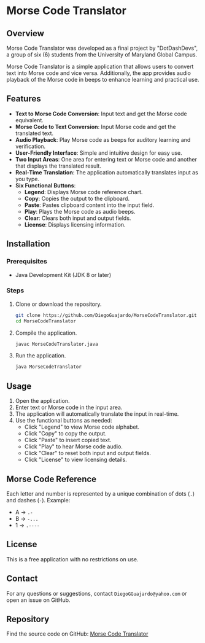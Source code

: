 # Morse Code Translator

## Overview
Morse Code Translator was developed as a final project by "DotDashDevs", a group of six (6) students from the University of Maryland Global Campus.

Morse Code Translator is a simple application that allows users to convert text into Morse code and vice versa. Additionally, the app provides audio playback of the Morse code in beeps to enhance learning and practical use.

## Features

- **Text to Morse Code Conversion**: Input text and get the Morse code equivalent.
- **Morse Code to Text Conversion**: Input Morse code and get the translated text.
- **Audio Playback**: Play Morse code as beeps for auditory learning and verification.
- **User-Friendly Interface**: Simple and intuitive design for easy use.
- **Two Input Areas**: One area for entering text or Morse code and another that displays the translated result.
- **Real-Time Translation**: The application automatically translates input as you type.
- **Six Functional Buttons**:
  - **Legend**: Displays Morse code reference chart.
  - **Copy**: Copies the output to the clipboard.
  - **Paste**: Pastes clipboard content into the input field.
  - **Play**: Plays the Morse code as audio beeps.
  - **Clear**: Clears both input and output fields.
  - **License**: Displays licensing information.

## Installation

### Prerequisites

- Java Development Kit (JDK 8 or later)

### Steps

1. Clone or download the repository.
   ```sh
   git clone https://github.com/DiegoGuajardo/MorseCodeTranslator.git
   cd MorseCodeTranslator
   ```
2. Compile the application.
   ```sh
   javac MorseCodeTranslator.java
   ```
3. Run the application.
   ```sh
   java MorseCodeTranslator
   ```

## Usage

1. Open the application.
2. Enter text or Morse code in the input area.
3. The application will automatically translate the input in real-time.
4. Use the functional buttons as needed:
   - Click "Legend" to view Morse code alphabet.
   - Click "Copy" to copy the output.
   - Click "Paste" to insert copied text.
   - Click "Play" to hear Morse code audio.
   - Click "Clear" to reset both input and output fields.
   - Click "License" to view licensing details.

## Morse Code Reference

Each letter and number is represented by a unique combination of dots (`.`) and dashes (`-`). Example:

- A → `.-`
- B → `-...`
- 1 → `.----`

## License

This is a free application with no restrictions on use.

## Contact

For any questions or suggestions, contact `DiegoGGuajardo@yahoo.com` or open an issue on GitHub.

## Repository

Find the source code on GitHub: [Morse Code Translator](https://github.com/DiegoGuajardo/MorseCodeTranslator)

